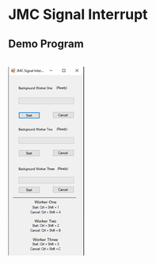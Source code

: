 # JMC Signal Interrupt
## Demo Program
<br>
<img align="center" src="Images/SignalInterupt.png" alt="SignalInterupt">
